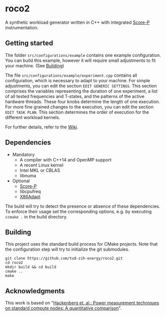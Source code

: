# roco2
A synthetic workload generator written in C++ with integrated [Score-P](http://www.vi-hps.org/projects/score-p) instrumentation.

## Getting started

The folder `src/configurations/example` contains one example configuration.
You can build this example, however it will require small adjustments to fit your machine. (See [Building](#user-content-building))

The file `src/configurations/example/experiment.cpp` contains all configuration,
which is necessary to adapt to your machine. For simple adjustments, you can edit the section ```EDIT GENERIC SETTINGS```. This section comprises the variables representing the duration of one experiment, a list of all tested frequencies and T-states, and the patterns of the active hardware threads. These four knobs determine the length of one execution.
For more fine grained changes to the execution, you can edit the section ```EDIT TASK PLAN```. This section determines the order of execution for the different workload kernels.

For further details, refer to the [Wiki](https://github.com/tud-zih-energy/roco2/wiki).

## Dependencies
- Mandatory
    - A compiler with C++14 and OpenMP support
    - A recent Linux kernel
    - Intel MKL or CBLAS
    - libnuma
- Optional
    - [Score-P](http://www.vi-hps.org/projects/score-p)
    - libcpufreq
    - [X86Adapt](https://github.com/tud-zih-energy/x86_adapt)

The build will try to detect the presence or absence of these dependencies.
To enforce their usage set the corresponding options, e.g. by executing `ccmake .` in the build directory.

## Building
This project uses the standard build process for CMake projects.
Note that the configuration step will try to initialize the git submodules.

```
git clone https://github.com/tud-zih-energy/roco2.git
cd roco2
mkdir build && cd build
cmake ..
make
```

## Acknowledgments

This work is based on "[Hackenberg et. al.: Power measurement techniques on standard compute nodes: A quantitative comparison](http://ieeexplore.ieee.org/abstract/document/6557170/)".
